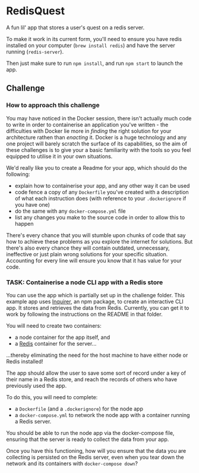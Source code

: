 # RedisQuest

A fun lil' app that stores a user's quest on a redis server.

To make it work in its current form, you'll need to ensure you have redis installed on your computer (`brew install redis`) and have the server running (`redis-server`).

Then just make sure to run `npm install`, and run `npm start` to launch the app.

## Challenge

### How to approach this challenge

You may have noticed in the Docker session, there isn't actually much code to write in order to containerise an application you've written - the difficulties with Docker lie more in _finding_ the right solution for your architecture rathen than _enacting_ it. Docker is a huge technology and any one project will barely scratch the surface of its capabilities, so the aim of these challenges is to give your a basic familiarity with the tools so you feel equipped to utilise it in your own situations.

We'd really like you to create a Readme for your app, which should do the following:
  - explain how to containerise your app, and any other way it can be used
  - code fence a copy of any `Dockerfile` you've created with a description of what each instruction does (with reference to your `.dockerignore` if you have one)
  - do the same with any `docker-compose.yml` file
  - list any changes you make to the source code in order to allow this to happen

There's every chance that you will stumble upon chunks of code that say how to achieve these problems as you explore the internet for solutions. But there's also every chance they will contain outdated, unnecessary, ineffective or just plain wrong solutions for your specific situation. Accounting for every line will ensure you know that it has value for your code.

### TASK: **Containerise a node CLI app with a Redis store**

You can use the app which is partially set up in the challenge folder. This example app uses [Inquirer](https://github.com/SBoudrias/Inquirer.js/), an npm package, to create an interactive CLI app. It stores and retrieves the data from Redis. Currently, you can get it to work by following the instructions on the README in that folder.

You will need to create two containers:
  - a node container for the app itself, and
  - a [Redis](https://redis.io/) container for the server...
  
...thereby eliminating the need for the host machine to have either node or Redis installed!

The app should allow the user to save some sort of record under a key of their name in a Redis store, and reach the records of others who have previously used the app.

To do this, you will need to complete:
  - a `Dockerfile` (and a `.dockerignore`) for the node app
  - a `docker-compose.yml` to network the node app with a container running a Redis server.

You should be able to run the node app via the docker-compose file, ensuring that the server is ready to collect the data from your app.

Once you have this functioning, how will you ensure that the data you are collecting is persisted on the Redis server, even when you tear down the network and its containers with `docker-compose down`?
